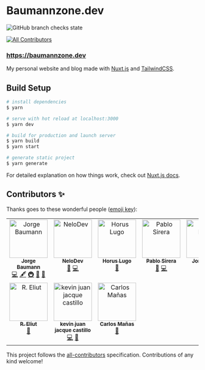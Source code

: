 # Baumannzone.dev

![GitHub branch checks state](https://img.shields.io/github/checks-status/baumannzone/baumannzone.dev/main)
<!-- ALL-CONTRIBUTORS-BADGE:START - Do not remove or modify this section -->
[![All Contributors](https://img.shields.io/badge/all_contributors-10-orange.svg?style=flat-square)](#contributors-)
<!-- ALL-CONTRIBUTORS-BADGE:END -->


### https://baumannzone.dev
My personal website and blog made with [Nuxt.js](https://nuxtjs.org/) and [TailwindCSS](https://tailwindcss.com/).




## Build Setup

```bash
# install dependencies
$ yarn

# serve with hot reload at localhost:3000
$ yarn dev

# build for production and launch server
$ yarn build
$ yarn start

# generate static project
$ yarn generate
```

For detailed explanation on how things work, check out [Nuxt.js docs](https://nuxtjs.org).

## Contributors ✨

Thanks goes to these wonderful people ([emoji key](https://allcontributors.org/docs/en/emoji-key)):

<!-- ALL-CONTRIBUTORS-LIST:START - Do not remove or modify this section -->
<!-- prettier-ignore-start -->
<!-- markdownlint-disable -->
<table>
  <tbody>
    <tr>
      <td align="center" valign="top" width="14.28%"><a href="https://instagram.com/baumannzone"><img src="https://avatars.githubusercontent.com/u/5422102?v=4?s=100" width="100px;" alt="Jorge Baumann"/><br /><sub><b>Jorge Baumann</b></sub></a><br /><a href="https://github.com/baumannzone/baumannzone.dev/commits?author=baumannzone" title="Code">💻</a> <a href="#content-baumannzone" title="Content">🖋</a> <a href="#infra-baumannzone" title="Infrastructure (Hosting, Build-Tools, etc)">🚇</a> <a href="#maintenance-baumannzone" title="Maintenance">🚧</a> <a href="#design-baumannzone" title="Design">🎨</a></td>
      <td align="center" valign="top" width="14.28%"><a href="https://www.linkedin.com/in/manuel-puchades-bresó-115a58179/"><img src="https://avatars.githubusercontent.com/u/21993984?v=4?s=100" width="100px;" alt="NeloDev"/><br /><sub><b>NeloDev</b></sub></a><br /><a href="https://github.com/baumannzone/baumannzone.dev/issues?q=author%3Anelodev" title="Bug reports">🐛</a> <a href="https://github.com/baumannzone/baumannzone.dev/commits?author=nelodev" title="Code">💻</a></td>
      <td align="center" valign="top" width="14.28%"><a href="https://horus.dev"><img src="https://avatars.githubusercontent.com/u/6759612?v=4?s=100" width="100px;" alt="Horus Lugo"/><br /><sub><b>Horus Lugo</b></sub></a><br /><a href="https://github.com/baumannzone/baumannzone.dev/issues?q=author%3AHorusGoul" title="Bug reports">🐛</a></td>
      <td align="center" valign="top" width="14.28%"><a href="https://pablosirera.com"><img src="https://avatars.githubusercontent.com/u/25353031?v=4?s=100" width="100px;" alt="Pablo Sirera"/><br /><sub><b>Pablo Sirera</b></sub></a><br /><a href="https://github.com/baumannzone/baumannzone.dev/issues?q=author%3Apablosirera" title="Bug reports">🐛</a> <a href="https://github.com/baumannzone/baumannzone.dev/commits?author=pablosirera" title="Code">💻</a></td>
      <td align="center" valign="top" width="14.28%"><a href="http://escapes-online.com"><img src="https://avatars.githubusercontent.com/u/991738?v=4?s=100" width="100px;" alt="Jordi Marti"/><br /><sub><b>Jordi Marti</b></sub></a><br /><a href="https://github.com/baumannzone/baumannzone.dev/issues?q=author%3Ajmarti-theinit" title="Bug reports">🐛</a> <a href="https://github.com/baumannzone/baumannzone.dev/commits?author=jmarti-theinit" title="Code">💻</a></td>
      <td align="center" valign="top" width="14.28%"><a href="https://github.com/itziarZG"><img src="https://avatars.githubusercontent.com/u/70289074?v=4?s=100" width="100px;" alt="Itziar ZG"/><br /><sub><b>Itziar ZG</b></sub></a><br /><a href="https://github.com/baumannzone/baumannzone.dev/commits?author=itziarZG" title="Code">💻</a></td>
      <td align="center" valign="top" width="14.28%"><a href="https://github.com/uRuiz"><img src="https://avatars.githubusercontent.com/u/19885713?v=4?s=100" width="100px;" alt="Urko Ruiz"/><br /><sub><b>Urko Ruiz</b></sub></a><br /><a href="https://github.com/baumannzone/baumannzone.dev/issues?q=author%3AuRuiz" title="Bug reports">🐛</a></td>
    </tr>
    <tr>
      <td align="center" valign="top" width="14.28%"><a href="https://github.com/eliutdev"><img src="https://avatars.githubusercontent.com/u/63687573?v=4?s=100" width="100px;" alt="R. Eliut"/><br /><sub><b>R. Eliut</b></sub></a><br /><a href="https://github.com/baumannzone/baumannzone.dev/issues?q=author%3Aeliutdev" title="Bug reports">🐛</a></td>
      <td align="center" valign="top" width="14.28%"><a href="https://github.com/kevinjuanjacque"><img src="https://avatars.githubusercontent.com/u/42586140?v=4?s=100" width="100px;" alt="kevin juan jacque castillo"/><br /><sub><b>kevin juan jacque castillo</b></sub></a><br /><a href="https://github.com/baumannzone/baumannzone.dev/commits?author=kevinjuanjacque" title="Code">💻</a> <a href="https://github.com/baumannzone/baumannzone.dev/issues?q=author%3Akevinjuanjacque" title="Bug reports">🐛</a></td>
      <td align="center" valign="top" width="14.28%"><a href="http://spacenomads.com"><img src="https://avatars.githubusercontent.com/u/1732678?v=4?s=100" width="100px;" alt="Carlos Mañas"/><br /><sub><b>Carlos Mañas</b></sub></a><br /><a href="https://github.com/baumannzone/baumannzone.dev/issues?q=author%3Aoneeyedman" title="Bug reports">🐛</a></td>
    </tr>
  </tbody>
</table>

<!-- markdownlint-restore -->
<!-- prettier-ignore-end -->

<!-- ALL-CONTRIBUTORS-LIST:END -->

This project follows the [all-contributors](https://github.com/all-contributors/all-contributors) specification. Contributions of any kind welcome!
